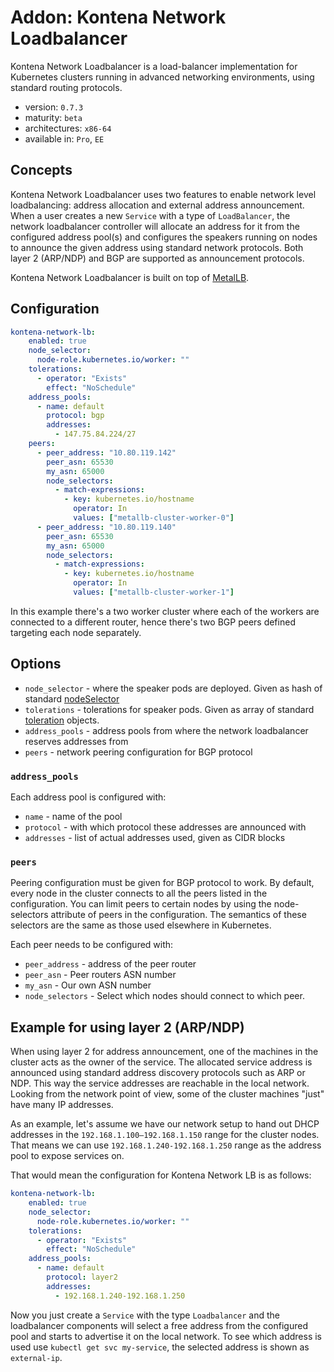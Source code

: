 # Addon: Kontena Network Loadbalancer

Kontena Network Loadbalancer is a load-balancer implementation for Kubernetes clusters running in advanced networking environments, using standard routing protocols.

- version: `0.7.3`
- maturity: `beta`
- architectures: `x86-64`
- available in: `Pro`, `EE`

## Concepts

Kontena Network Loadbalancer uses two features to enable network level loadbalancing: address allocation and external address announcement. When a user creates a new `Service` with a type of `LoadBalancer`, the network loadbalancer controller will allocate an address for it from the configured address pool(s) and configures the speakers running on nodes to announce the given address using standard network protocols. Both layer 2 (ARP/NDP) and BGP are supported as announcement protocols.

Kontena Network Loadbalancer is built on top of [MetalLB](https://metallb.universe.tf/).

## Configuration

```yaml
kontena-network-lb:
    enabled: true
    node_selector:
      node-role.kubernetes.io/worker: ""
    tolerations:
      - operator: "Exists"
        effect: "NoSchedule"
    address_pools:
      - name: default
        protocol: bgp
        addresses:
          - 147.75.84.224/27
    peers:
      - peer_address: "10.80.119.142"
        peer_asn: 65530
        my_asn: 65000
        node_selectors:
          - match-expressions:
            - key: kubernetes.io/hostname
              operator: In
              values: ["metallb-cluster-worker-0"]
      - peer_address: "10.80.119.140"
        peer_asn: 65530
        my_asn: 65000
        node_selectors:
          - match-expressions:
            - key: kubernetes.io/hostname
              operator: In
              values: ["metallb-cluster-worker-1"]
```

In this example there's a two worker cluster where each of the workers are connected to a different router, hence there's two BGP peers defined targeting each node separately.

## Options

* `node_selector` - where the speaker pods are deployed. Given as hash of standard [nodeSelector](https://kubernetes.io/docs/concepts/configuration/assign-pod-node/#nodeselector)
* `tolerations` - tolerations for speaker pods. Given as array of standard [toleration](https://kubernetes.io/docs/concepts/configuration/taint-and-toleration/) objects.
* `address_pools` - address pools from where the network loadbalancer reserves addresses from
* `peers` - network peering configuration for BGP protocol

### `address_pools`

Each address pool is configured with:
* `name` - name of the pool
* `protocol` - with which protocol these addresses are announced with
* `addresses` - list of actual addresses used, given as CIDR blocks

### `peers`

Peering configuration must be given for BGP protocol to work. By default, every node in the cluster connects to all the peers listed in the configuration. You can limit peers to certain nodes by using the node-selectors attribute of peers in the configuration. The semantics of these selectors are the same as those used elsewhere in Kubernetes.

Each peer needs to be configured with:
* `peer_address` - address of the peer router
* `peer_asn` - Peer routers ASN number
* `my_asn` - Our own ASN number
* `node_selectors` - Select which nodes should connect to which peer.


## Example for using layer 2 (ARP/NDP)

When using layer 2 for address announcement, one of the machines in the cluster acts as the owner of the service. The allocated service address is announced using standard address discovery protocols such as ARP or NDP. This way the service addresses are reachable in the local network. Looking from the network point of view, some of the cluster machines "just" have many IP addresses.

As an example, let's assume we have our network setup to hand out DHCP addresses in the `192.168.1.100—192.168.1.150` range for the cluster nodes. That means we can use `192.168.1.240-192.168.1.250` range as the address pool to expose services on.

That would mean the configuration for Kontena Network LB is as follows:

```yaml
kontena-network-lb:
    enabled: true
    node_selector:
      node-role.kubernetes.io/worker: ""
    tolerations:
      - operator: "Exists"
        effect: "NoSchedule"
    address_pools:
      - name: default
        protocol: layer2
        addresses:
          - 192.168.1.240-192.168.1.250
```

Now you just create a `Service` with the type `Loadbalancer` and the loadbalancer components will select a free address from the configured pool and starts to advertise it on the local network. To see which address is used use `kubectl get svc my-service`, the selected address is shown as `external-ip`.
